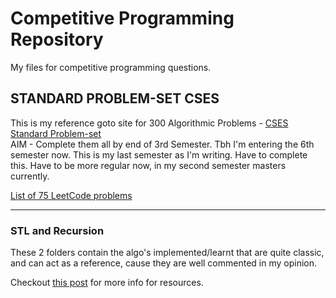 # Competitive Programming Repository

My files for competitive programming questions.

## STANDARD PROBLEM-SET CSES

This is my reference goto site for 300 Algorithmic Problems - [CSES Standard Problem-set](https://cses.fi/problemset/list/)  
AIM - Complete them all by end of 3rd Semester.
Tbh I'm entering the 6th semester now.
This is my last semester as I'm writing. Have to complete this.
Have to be more regular now, in my second semester masters currently.

[List of 75 LeetCode problems](https://www.teamblind.com/post/New-Year-Gift---Curated-List-of-Top-75-LeetCode-Questions-to-Save-Your-Time-OaM1orEU)

---

### STL and Recursion

These 2 folders contain the algo's implemented/learnt that are quite classic, and can act as a reference, cause they are well commented in my opinion.

Checkout [this post](https://ba-13.github.io/2021-10-12-revise-dsa.md) for more info for resources.
